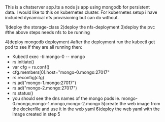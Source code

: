 This is a chatserver app.Its a node js app using mongodb for persistent data. I would like to this on kubernetes cluster.
For kubernetes setup i have included dynamical nfs provisioning but can do without.

1)deploy the storage-class
2)deploy the nfs-deployment
3)deploy the pvc 
#the above steps needs nfs to be running

4)deploy mongodb deployment
#after the deployment run the kubectl get pod to see if they are all running then:
- Kubectl exec -ti mongo-0 -- mongo
- rs.initiate()
- var cfg = rs.conf()
- cfg.members[0].host="mongo-0.mongo:27017"
- rs.reconfig(cfg)
- rs.ad("mongo-1.mongo:27017")
- rs.ad("mongo-2.mongo:27017")
- rs.status()
- you should see the dns names of the mongo pods ie. mongo-0.mongo,mongo-1.mongo,mongo-2.mongo
5)create the web image from the dockerfile and use it in the web yaml
6)deploy the web yaml with the image created in step 5
